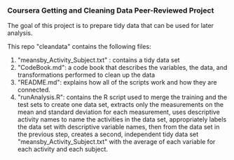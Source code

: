 ### Coursera Getting and Cleaning Data Peer-Reviewed Project
The goal of this project is to prepare tidy data that can be used for later analysis.  

This repo "cleandata" contains the following files: 
  
1) "meansby_Activity_Subject.txt" : contains a tidy data set  
2) "CodeBook.md": a code book that describes the variables, the data, and transformations performed to clean up the data  
3) "README.md": explains how all of the scripts work and how they are connected.  
4) "runAnalysis.R": contains the R script used to merge the training and the test sets to create one data set, extracts only the measurements on the mean and standard deviation for each measurement, uses descriptive activity names to name the activities in the data set, appropriately labels the data set with descriptive variable names, then from the data set in the previous step, creates a second, independent tidy data set "meansby_Activity_Subject.txt" with the average of each variable for each activity and each subject.
